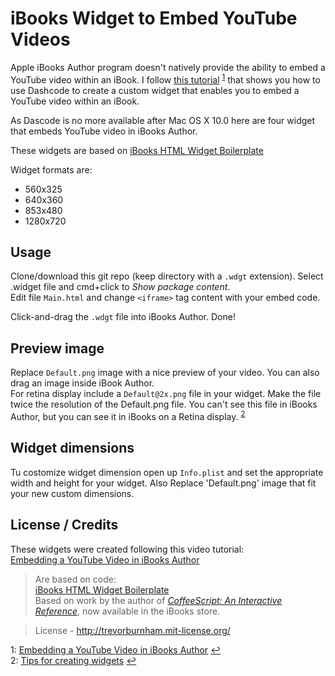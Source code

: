 # iBooks Widget to Embed YouTube Videos
Apple iBooks Author program doesn't natively provide the ability to embed a YouTube video within an iBook.
I follow [this tutorial](https://www.youtube.com/watch?v=gWZbCv83Fso) <sup id="a1">[1](#f1)</sup> that shows you how to use Dashcode to create a custom widget that enables you to embed a YouTube video within an iBook.

As Dascode is no more available after Mac OS X 10.0 here are four widget that embeds YouTube video in iBooks Author.  

These widgets are based on [iBooks HTML Widget Boilerplate](https://github.com/TrevorBurnham/iBooks-HTML-Widget-Boilerplate)

Widget formats are:  

* 560x325
* 640x360
* 853x480
* 1280x720

## Usage
Clone/download this git repo (keep directory with a `.wdgt` extension). Select .widget file and cmd+click to _Show package content_.  
Edit file `Main.html` and change `<iframe>` tag content with your embed code.

Click-and-drag the `.wdgt` file into iBooks Author. Done!

## Preview image
Replace `Default.png` image with a nice preview of your video. You can also drag an image inside iBook Author.  
For retina display include a `Default@2x.png` file in your widget. Make the file twice the resolution of the Default.png file. You can't see this file in iBooks Author, but you can see it in iBooks on a Retina display. <sup id="a2">[2](#f2)</sup>

## Widget dimensions
Tu costomize widget dimension open up `Info.plist` and set the appropriate width and height for your widget.
Also Replace 'Default.png' image that fit your new custom dimensions.

## License / Credits
These widgets were created following this video tutorial:  
[Embedding a YouTube Video in iBooks Author](https://www.youtube.com/watch?v=gWZbCv83Fso)

> Are based on code:  
> [iBooks HTML Widget Boilerplate](https://github.com/TrevorBurnham/iBooks-HTML-Widget-Boilerplate)  
> Based on work by the author of *[CoffeeScript: An Interactive Reference](http://click.linksynergy.com/fs-bin/stat?id=j5lGZbrn4Rg&offerid=243958&type=3&subid=0&tmpid=1826&RD_PARM1=http%253A%252F%252Fitunes.apple.com%252Fus%252Fbook%252Fcoffeescript%252Fid498532763%253Fmt%253D11%2526uo%253D4%2526partnerId%253D30)*, now available in the iBooks store.

> License - http://trevorburnham.mit-license.org/
 

<a id="f1">1</a>: [Embedding a YouTube Video in iBooks Author](https://www.youtube.com/watch?v=gWZbCv83Fso) [↩](#a1)  
<a id="f2">2</a>: [Tips for creating widgets](https://support.apple.com/en-us/HT204433) [↩](#a2)


